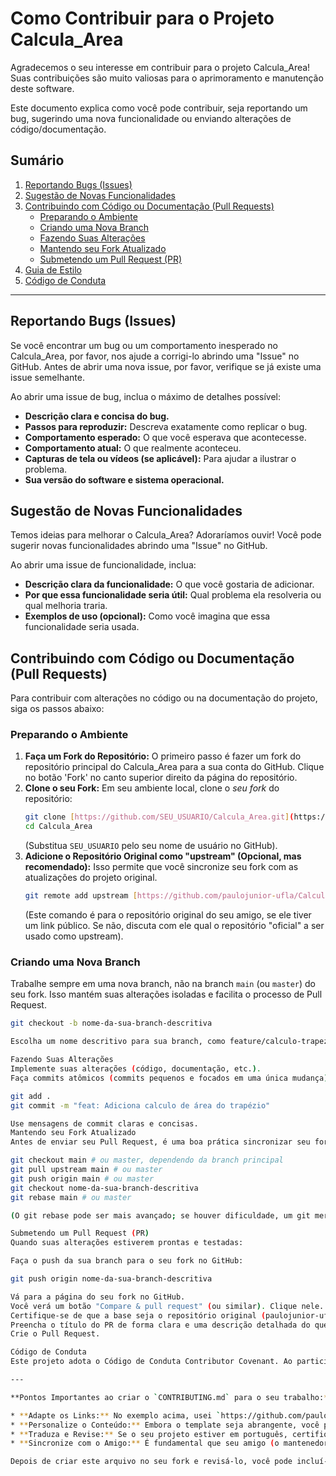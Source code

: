 # Como Contribuir para o Projeto Calcula_Area

Agradecemos o seu interesse em contribuir para o projeto Calcula_Area! Suas contribuições são muito valiosas para o aprimoramento e manutenção deste software.

Este documento explica como você pode contribuir, seja reportando um bug, sugerindo uma nova funcionalidade ou enviando alterações de código/documentação.

## Sumário

1.  [Reportando Bugs (Issues)](#reportando-bugs-issues)
2.  [Sugestão de Novas Funcionalidades](#sugestao-de-novas-funcionalidades)
3.  [Contribuindo com Código ou Documentação (Pull Requests)](#contribuindo-com-codigo-ou-documentacao-pull-requests)
    * [Preparando o Ambiente](#preparando-o-ambiente)
    * [Criando uma Nova Branch](#criando-uma-nova-branch)
    * [Fazendo Suas Alterações](#fazendo-suas-alteracoes)
    * [Mantendo seu Fork Atualizado](#mantendo-seu-fork-atualizado)
    * [Submetendo um Pull Request (PR)](#submetendo-um-pull-request-pr)
4.  [Guia de Estilo](#guia-de-estilo)
5.  [Código de Conduta](#codigo-de-conduta)

---

## Reportando Bugs (Issues)

Se você encontrar um bug ou um comportamento inesperado no Calcula_Area, por favor, nos ajude a corrigi-lo abrindo uma "Issue" no GitHub. Antes de abrir uma nova issue, por favor, verifique se já existe uma issue semelhante.

Ao abrir uma issue de bug, inclua o máximo de detalhes possível:

* **Descrição clara e concisa do bug.**
* **Passos para reproduzir:** Descreva exatamente como replicar o bug.
* **Comportamento esperado:** O que você esperava que acontecesse.
* **Comportamento atual:** O que realmente aconteceu.
* **Capturas de tela ou vídeos (se aplicável):** Para ajudar a ilustrar o problema.
* **Sua versão do software e sistema operacional.**

## Sugestão de Novas Funcionalidades

Temos ideias para melhorar o Calcula_Area? Adoraríamos ouvir! Você pode sugerir novas funcionalidades abrindo uma "Issue" no GitHub.

Ao abrir uma issue de funcionalidade, inclua:

* **Descrição clara da funcionalidade:** O que você gostaria de adicionar.
* **Por que essa funcionalidade seria útil:** Qual problema ela resolveria ou qual melhoria traria.
* **Exemplos de uso (opcional):** Como você imagina que essa funcionalidade seria usada.

## Contribuindo com Código ou Documentação (Pull Requests)

Para contribuir com alterações no código ou na documentação do projeto, siga os passos abaixo:

### Preparando o Ambiente

1.  **Faça um Fork do Repositório:** O primeiro passo é fazer um fork do repositório principal do Calcula_Area para a sua conta do GitHub. Clique no botão 'Fork' no canto superior direito da página do repositório.
2.  **Clone o seu Fork:** Em seu ambiente local, clone o *seu fork* do repositório:
    ```bash
    git clone [https://github.com/SEU_USUARIO/Calcula_Area.git](https://github.com/SEU_USUARIO/Calcula_Area.git)
    cd Calcula_Area
    ```
    (Substitua `SEU_USUARIO` pelo seu nome de usuário no GitHub).
3.  **Adicione o Repositório Original como "upstream" (Opcional, mas recomendado):** Isso permite que você sincronize seu fork com as atualizações do projeto original.
    ```bash
    git remote add upstream [https://github.com/paulojunior-ufla/Calcula_Area.git](https://github.com/paulojunior-ufla/Calcula_Area.git)
    ```
    (Este comando é para o repositório original do seu amigo, se ele tiver um link público. Se não, discuta com ele qual o repositório "oficial" a ser usado como upstream).

### Criando uma Nova Branch

Trabalhe sempre em uma nova branch, não na branch `main` (ou `master`) do seu fork. Isso mantém suas alterações isoladas e facilita o processo de Pull Request.

```bash
git checkout -b nome-da-sua-branch-descritiva

Escolha um nome descritivo para sua branch, como feature/calculo-trapezio, bugfix/erro-circulo ou docs/melhoria-readme.

Fazendo Suas Alterações
Implemente suas alterações (código, documentação, etc.).
Faça commits atômicos (commits pequenos e focados em uma única mudança).

git add .
git commit -m "feat: Adiciona calculo de área do trapézio"

Use mensagens de commit claras e concisas.
Mantendo seu Fork Atualizado
Antes de enviar seu Pull Request, é uma boa prática sincronizar seu fork com o repositório original para evitar conflitos:

git checkout main # ou master, dependendo da branch principal
git pull upstream main # ou master
git push origin main # ou master
git checkout nome-da-sua-branch-descritiva
git rebase main # ou master

(O git rebase pode ser mais avançado; se houver dificuldade, um git merge main simples também funciona, mas cria um commit de merge).

Submetendo um Pull Request (PR)
Quando suas alterações estiverem prontas e testadas:

Faça o push da sua branch para o seu fork no GitHub:

git push origin nome-da-sua-branch-descritiva

Vá para a página do seu fork no GitHub.
Você verá um botão "Compare & pull request" (ou similar). Clique nele.
Certifique-se de que a base seja o repositório original (paulojunior-ufla/Calcula_Area ou o do seu amigo) e a comparação seja a sua branch no seu fork.
Preencha o título do PR de forma clara e uma descrição detalhada do que foi alterado e por quê. Se o PR resolver uma issue, você pode linká-lo (ex: Fixes #123 ou Closes #456).
Crie o Pull Request.

Código de Conduta
Este projeto adota o Código de Conduta Contributor Covenant. Ao participar, você concorda em seguir este código.

---

**Pontos Importantes ao criar o `CONTRIBUTING.md` para o seu trabalho:**

* **Adapte os Links:** No exemplo acima, usei `https://github.com/paulojunior-ufla/Calcula_Area.git` como um placeholder para o repositório original. **Substitua este link pelo link real do repositório do seu amigo.**
* **Personalize o Conteúdo:** Embora o template seja abrangente, você pode simplificar algumas seções ou adicionar outras que façam mais sentido para o projeto específico do seu amigo.
* **Traduza e Revise:** Se o seu projeto estiver em português, certifique-se de que todo o `CONTRIBUTING.md` esteja em português, com boa ortografia e gramática.
* **Sincronize com o Amigo:** É fundamental que seu amigo (o mantenedor do repositório original) esteja de acordo com as diretrizes de contribuição que você está propondo. Afinal, ele será o revisor dos seus PRs.

Depois de criar este arquivo no seu fork e revisá-lo, você pode incluí-lo em um Pull Request de "Melhorias na Documentação".
